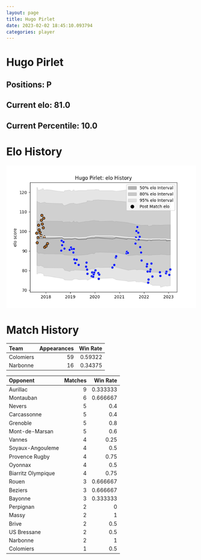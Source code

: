 ```yaml
---  
layout: page  
title: Hugo Pirlet  
date: 2023-02-02 18:45:10.093794  
categories: player  
---
```

# Hugo Pirlet

## Positions: P

## Current elo: 81.0

## Current Percentile: 10.0

# Elo History


![elo history](history_HugoPirlet.png)
# Match History


| Team      |   Appearances |   Win Rate |
|:----------|--------------:|-----------:|
| Colomiers |            59 |    0.59322 |
| Narbonne  |            16 |    0.34375 |

| Opponent           |   Matches |   Win Rate |
|:-------------------|----------:|-----------:|
| Aurillac           |         9 |   0.333333 |
| Montauban          |         6 |   0.666667 |
| Nevers             |         5 |   0.4      |
| Carcassonne        |         5 |   0.4      |
| Grenoble           |         5 |   0.8      |
| Mont-de-Marsan     |         5 |   0.6      |
| Vannes             |         4 |   0.25     |
| Soyaux-Angouleme   |         4 |   0.5      |
| Provence Rugby     |         4 |   0.75     |
| Oyonnax            |         4 |   0.5      |
| Biarritz Olympique |         4 |   0.75     |
| Rouen              |         3 |   0.666667 |
| Beziers            |         3 |   0.666667 |
| Bayonne            |         3 |   0.333333 |
| Perpignan          |         2 |   0        |
| Massy              |         2 |   1        |
| Brive              |         2 |   0.5      |
| US Bressane        |         2 |   0.5      |
| Narbonne           |         2 |   1        |
| Colomiers          |         1 |   0.5      |